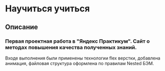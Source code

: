 # Научиться учиться
## Описание
### Первая проектная работа в "Яндекс Практикум". Сайт о методах повышения качества полученных знаний.
Входе выполнения были применены технологии flex верстки, добавлена анимация, файловая структура оформлена по правилам Nested БЭМ.
